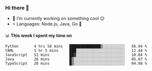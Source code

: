 ### Hi there 👋

<!--
**nodejh/nodejh** is a ✨ _special_ ✨ repository because its `README.md` (this file) appears on your GitHub profile.

Here are some ideas to get you started:

- 🔭 I’m currently working on ...
- 🌱 I’m currently learning ...
- 👯 I’m looking to collaborate on ...
- 🤔 I’m looking for help with ...
- 💬 Ask me about ...
- 📫 How to reach me: ...
- 😄 Pronouns: ...
- ⚡ Fun fact: ...
-->

- 🔭 I’m currently working on something cool :wink:
- ⚡ Languages: Node.js, Java, Go :thought_balloon:

📊 **This week I spent my time on**

<!--START_SECTION:waka-->
```text
Python       4 hrs 58 mins   ██████████████▒░░░░░░░░░░   56.94 % 
YAML         1 hr 5 mins     ███░░░░░░░░░░░░░░░░░░░░░░   12.44 % 
JavaScript   52 mins         ██▓░░░░░░░░░░░░░░░░░░░░░░   10.04 % 
Java         26 mins         █▒░░░░░░░░░░░░░░░░░░░░░░░   05.07 % 
TypeScript   26 mins         █▒░░░░░░░░░░░░░░░░░░░░░░░   04.98 % 
```
<!--END_SECTION:waka-->


<!--
:traffic_light: **Visitors**

![visitors](https://visitor-badge.glitch.me/badge?page_id=nodejh.nodejh)
-->
